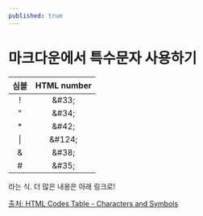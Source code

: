 ```yaml
---
published: true
---
```


# 마크다운에서 특수문자 사용하기

| 심볼 | HTML number |
|:---:|:---:|
| ! | &#38;&#35;33; |
| "	| &#38;&#35;34;	| 
| *	| &#38;&#35;42;	| 
| &#124;|	&#38;&#35;124;|
| &#38; | &#38;&#35;38; |
| &#35; | &#38;&#35;35;

라는 식. 더 많은 내용은 아래 링크로!

[출처: HTML Codes Table - Characters and Symbols](https://ascii.cl/htmlcodes.htm)
